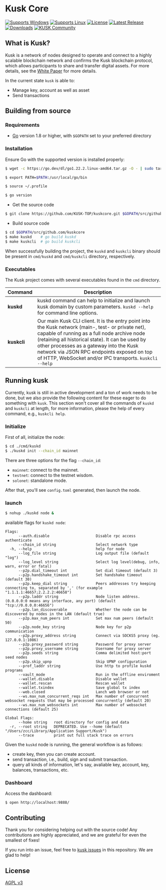 Kusk Core
======

[![Supports Windows](https://img.shields.io/badge/support-Windows-blue?logo=Windows)](https://github.com/KUSK-TOP/kuskcore/releases/latest)
[![Supports Linux](https://img.shields.io/badge/support-Linux-yellow?logo=Linux)](https://github.com/KUSK-TOP/kuskcore/releases/latest)
[![License](https://img.shields.io/github/license/KUSK-TOP/kuskcore)](https://github.com/KUSK-TOP/kuskcore/blob/master/LICENSE)
[![Latest Release](https://img.shields.io/github/v/release/KUSK-TOP/kuskcore?label=latest%20release)](https://github.com/KUSK-TOP/kuskcore/releases/latest)
[![Downloads](https://img.shields.io/github/downloads/KUSK-TOP/kuskcore/total)](https://github.com/KUSK-TOP/kuskcore/releases)
[![KUSK Community](https://img.shields.io/discord/1217075571528564736?label=EIYARO%20Project%20Discord&logo=discord)](https://discord.gg/V4ue4CVMKY)


## What is Kusk?

Kusk is a network of nodes designed to operate and connect to a highly scalable blockchain network and confirms the Kusk blockchain protocol, which allows participants to share and transfer digital assets. For more details, see the [White Paper](https://kusk.top/KUSK-WhitePaper.html) for more details.

In the current state `kusk` is able to:

- Manage key, account as well as asset
- Send transactions


## Building from source

### Requirements

- [Go](https://golang.org/doc/install) version 1.8 or higher, with `$GOPATH` set to your preferred directory

### Installation

Ensure Go with the supported version is installed properly:

```bash
$ wget -c https://go.dev/dl/go1.22.2.linux-amd64.tar.gz -O - | sudo tar -xz -C /usr/local

$ export PATH=$PATH:/usr/local/go/bin

$ source ~/.profile

$ go version
```

- Get the source code

``` bash
$ git clone https://github.com/KUSK-TOP/kuskcore.git $GOPATH/src/github.com/kuskcore
```

- Build source code

``` bash
$ cd $GOPATH/src/github.com/kuskcore
$ make kuskd    # go build kuskd
$ make kuskcli  # go build kuskcli
```

When successfully building the project, the `kuskd` and `kuskcli` binary should be present in `cmd/kuskd` and `cmd/kuskcli` directory, respectively.

### Executables

The Kusk project comes with several executables found in the `cmd` directory.

| Command      | Description                                                  |
| ------------ | ------------------------------------------------------------ |
| **kuskd**   | kuskd command can help to initialize and launch kusk domain by custom parameters. `kuskd --help` for command line options. |
| **kuskcli** | Our main Kusk CLI client. It is the entry point into the Kusk network (main-, test- or private net), capable of running as a full node archive node (retaining all historical state). It can be used by other processes as a gateway into the Kusk network via JSON RPC endpoints exposed on top of HTTP, WebSocket and/or IPC transports. `kuskcli --help` |

## Running kusk

Currently, kusk is still in active development and a ton of work needs to be done, but we also provide the following content for these eager to do something with `kusk`. This section won't cover all the commands of `kuskd` and `kuskcli` at length, for more information, please the help of every command, e.g., `kuskcli help`.

### Initialize

First of all, initialize the node:

```bash
$ cd ./cmd/kuskd
$ ./kuskd init --chain_id mainnet
```

There are three options for the flag `--chain_id`:

- `mainnet`: connect to the mainnet.
- `testnet`: connect to the testnet wisdom.
- `solonet`: standalone mode.

After that, you'll see `config.toml` generated, then launch the node.

### launch

``` bash
$ nohup ./kuskd node &
```

available flags for `kuskd node`:

```
Flags:
      --auth.disable                     Disable rpc access authenticate
      --chain_id string                  Select network type
  -h, --help                             help for node
      --log_file string                  Log output file (default "log")
      --log_level string                 Select log level(debug, info, warn, error or fatal)
      --p2p.dial_timeout int             Set dial timeout (default 3)
      --p2p.handshake_timeout int        Set handshake timeout (default 30)
      --p2p.keep_dial string             Peers addresses try keeping connecting to, separated by ',' (for example "1.1.1.1:46657;2.2.2.2:46658")
      --p2p.laddr string                 Node listen address. (0.0.0.0:0 means any interface, any port) (default "tcp://0.0.0.0:46656")
      --p2p.lan_discoverable             Whether the node can be discovered by nodes in the LAN (default true)
      --p2p.max_num_peers int            Set max num peers (default 50)
      --p2p.node_key string              Node key for p2p communication
      --p2p.proxy_address string         Connect via SOCKS5 proxy (eg. 127.0.0.1:1086)
      --p2p.proxy_password string        Password for proxy server
      --p2p.proxy_username string        Username for proxy server
      --p2p.seeds string                 Comma delimited host:port seed nodes
      --p2p.skip_upnp                    Skip UPNP configuration
      --prof_laddr string                Use http to profile kuskd programs
      --vault_mode                       Run in the offline enviroment
      --wallet.disable                   Disable wallet
      --wallet.rescan                    Rescan wallet
      --wallet.txindex                   Save global tx index
      --web.closed                       Lanch web browser or not
      --ws.max_num_concurrent_reqs int   Max number of concurrent websocket requests that may be processed concurrently (default 20)
      --ws.max_num_websockets int        Max number of websocket connections (default 25)

Global Flags:
      --home string   root directory for config and data
  -r, --root string   DEPRECATED. Use --home (default "/Users/zcc/Library/Application Support/Kusk")
      --trace         print out full stack trace on errors
```

Given the `kuskd` node is running, the general workflow is as follows:

- create key, then you can create account.
- send transaction, i.e., build, sign and submit transaction.
- query all kinds of information, let's say, avaliable key, account, key, balances, transactions, etc.

### Dashboard

Access the dashboard:

```
$ open http://localhost:9888/
```


## Contributing

Thank you for considering helping out with the source code! Any contributions are highly appreciated, and we are grateful for even the smallest of fixes!

If you run into an issue, feel free to [kusk issues](https://github.com/KUSK-TOP/kuskcore/issues/) in this repository. We are glad to help!

## License

[AGPL v3](./LICENSE)

